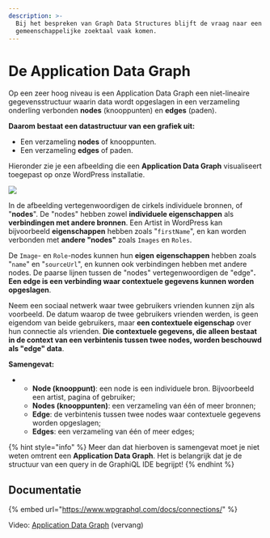 ```yaml
---
description: >-
  Bij het bespreken van Graph Data Structures blijft de vraag naar een
  gemeenschappelijke zoektaal vaak komen.
---
```


# De Application Data Graph

Op een zeer hoog niveau is een Application Data Graph een niet-lineaire gegevensstructuur waarin data wordt opgeslagen in een verzameling onderling verbonden **nodes** (knooppunten) en **edges** (paden).

**Daarom bestaat een datastructuur van een grafiek uit:**

* Een verzameling **nodes** of knooppunten.
* Een verzameling **edges** of paden.

Hieronder zie je een afbeelding die een **Application Data Graph** visualiseert toegepast op onze WordPress installatie.

![](https://firebasestorage.googleapis.com/v0/b/gitbook-x-prod.appspot.com/o/spaces%2F-McK0L74fqwFUdPmFPHF%2Fuploads%2FCCY9V7z3eNAbEWJfqPb7%2Ffile.png?alt=media)

In de afbeelding vertegenwoordigen de cirkels individuele bronnen, of "**nodes**". De "nodes" hebben zowel **individuele eigenschappen** als **verbindingen met andere bronnen**. Een Artist in WordPress kan bijvoorbeeld **eigenschappen** hebben zoals "`firstName`", en kan worden verbonden met **andere "nodes"** zoals `Images` en `Roles`.

De `Image`- en `Role`-nodes kunnen hun **eigen** **eigenschappen** hebben zoals "`name`" en "`sourceUrl`", en kunnen ook verbindingen hebben met andere nodes. De paarse lijnen tussen de "nodes" vertegenwoordigen de "edge"**. Een edge is een verbinding waar contextuele gegevens kunnen worden opgeslagen**.

Neem een sociaal netwerk waar twee gebruikers vrienden kunnen zijn als voorbeeld. De datum waarop de twee gebruikers vrienden werden, is geen eigendom van beide gebruikers, maar **een contextuele eigenschap** over hun connectie als vrienden. **Die contextuele gegevens, die alleen bestaat​​ in de context van een verbintenis tussen twee nodes, worden beschouwd als "edge" data**.

**Samengevat:**

*
  * **Node (knooppunt)**: een node is een individuele bron. Bijvoorbeeld een artist, pagina of gebruiker;
  * **Nodes (knooppunten)**: een verzameling van één of meer bronnen;
  * **Edge**: de verbintenis tussen twee nodes waar contextuele gegevens worden opgeslagen;
  * **Edges**: een verzameling van één of meer edges;

{% hint style="info" %}
Meer dan dat hierboven is samengevat moet je niet weten omtrent een **Application Data Graph**. Het is belangrijk dat je de structuur van een query in de GraphiQL IDE begrijpt!
{% endhint %}

## Documentatie

{% embed url="https://www.wpgraphql.com/docs/connections/" %}

Video: [Application Data Graph](https://www.screencast.com/t/Hhm43hspr7) (vervang)
